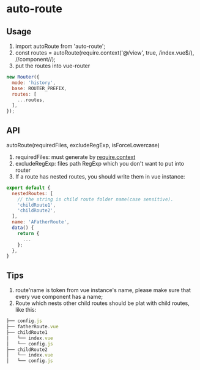 # auto-route

## Usage
1. import autoRoute from 'auto-route';
2. const routes = autoRoute(require.context('@/view', true, /index\.vue$/), /\/component\//);
3. put the routes into vue-router
```js
new Router({
  mode: 'history',
  base: ROUTER_PREFIX,
  routes: [
    ...routes,
  ],
});
```

## API

autoRoute(requiredFiles, excludeRegExp, isForceLowercase)

1. requiredFiles: must generate by [require.context](https://webpack.js.org/guides/dependency-management/#require-context)
2. excludeRegExp: files path RegExp which you don't want to put into router
3. If a route has nested routes, you should write them in vue instance:
```js
export default {
  nestedRoutes: [
    // the string is child route folder name(case sensitive).
    'childRoute1',
    'childRoute2',
  ],
  name: 'AFatherRoute',
  data() {
    return {
      ...
    };
  },
}
```

## Tips
1. route'name is token from vue instance's name, please make sure that every vue component has a name;
2. Route which nests other child routes should be plat with child routes, like this:
```js
├── config.js
├── fatherRoute.vue
├── childRoute1
│   └── index.vue
│   └── config.js
├── childRoute2
│   └── index.vue
│   └── config.js
```